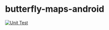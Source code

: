 # butterfly-maps-android
[![Unit Test](https://github.com/lightningkite/butterfly-maps-android/actions/workflows/UnitTestAndSnapshot.yml/badge.svg)](https://github.com/lightningkite/butterfly-maps-android/actions/workflows/UnitTestAndSnapshot.yml)
